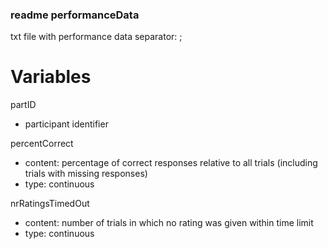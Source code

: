 ### readme performanceData
txt file with performance data
separator: ;

# Variables
partID
- participant identifier

percentCorrect
- content: percentage of correct responses relative to all trials (including trials with missing responses)
- type: continuous

nrRatingsTimedOut
- content: number of trials in which no rating was given within time limit
- type: continuous